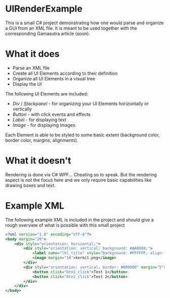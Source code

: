 # UIRenderExample
This is a small C# project demonstrating how one would parse and organize a GUI from an XML file. It is meant to be used together with the corresponding Gamasutra article (soon).

# What it does

 - Parse an XML file
 - Create all UI Elements according to their definition
 - Organize all UI Elements in a visual tree
 - Display the UI

The following UI Elements are included:

 - *Div* / *Stackpanel* - for organizing your UI Elements horizontally or vertically
 - *Button* - with click events and effects
 - *Label* - for displaying text
 - *Image* - for displaying Images

Each Element is able to be styled to some basic extent (background color, border color, margins, alignments). 

# What it doesn't

Rendering is done via C# WPF... Cheating so to speak. But the rendering aspect is not the focus here and we only require basic capabilities like drawing boxes and text.

# Example XML
The following example XML is included in the project and should give a rough overview of what is possible with this small project

```xml
<?xml version="1.0" encoding="UTF-8"?>
<body margin="20">
	<div style="orientation: horizontal;">
		<div style="orientation: vertical; background: #AA8888;">
			<label name="lbl_title" style="background: #FFFFFF; align: center;" margin="10">Test</label>
			<image margin="10">kermit.png</image>
		</div>
		<div style="orientation: vertical; border: #000000" margin="5">
			<button click="btn1_click">Test 1</button>
			<button click="btn2_click">Test 2</button>
		</div>
	</div>
</body>
```
